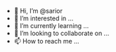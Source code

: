 - 👋 Hi, I’m @sarior
- 👀 I’m interested in ...
- 🌱 I’m currently learning ...
- 💞️ I’m looking to collaborate on ...
- 📫 How to reach me ...

<!---
sarior/sarior is a ✨ special ✨ repository because its `README.md` (this file) appears on your GitHub profile.
You can click the Preview link to take a look at your changes.
--->
